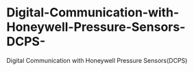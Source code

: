 # Digital-Communication-with-Honeywell-Pressure-Sensors-DCPS-
Digital Communication with Honeywell Pressure Sensors(DCPS)
